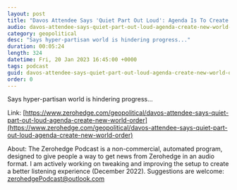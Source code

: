 ```yaml
---
layout: post
title: "Davos Attendee Says 'Quiet Part Out Loud': Agenda Is To Create A &quot;New World Order&quot;"
audio: davos-attendee-says-quiet-part-out-loud-agenda-create-new-world-order-1
category: geopolitical
desc: "Says hyper-partisan world is hindering progress..."
duration: 00:05:24
length: 324
datetime: Fri, 20 Jan 2023 16:45:00 +0000
tags: podcast
guid: davos-attendee-says-quiet-part-out-loud-agenda-create-new-world-order-0
order: 0
---
```

Says hyper-partisan world is hindering progress...

Link: [https://www.zerohedge.com/geopolitical/davos-attendee-says-quiet-part-out-loud-agenda-create-new-world-order](https://www.zerohedge.com/geopolitical/davos-attendee-says-quiet-part-out-loud-agenda-create-new-world-order)

About: The Zerohedge Podcast is a non-commercial, automated program, designed to give people a way to get news from Zerohedge in an audio format.  I am actively working on tweaking and improving the setup to create a better listening experience (December 2022).  Suggestions are welcome: [zerohedgePodcast@outlook.com](mailto:zerohedgePodcast@outlook.com)